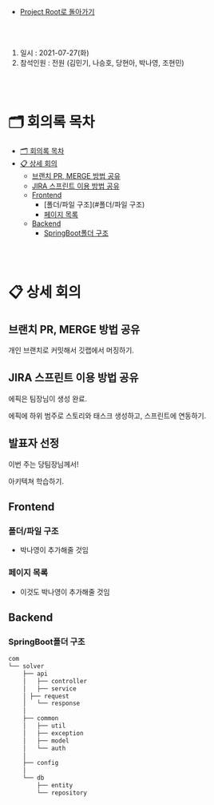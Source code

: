- [Project Root로 돌아가기](../../README.md)

<br><br>

1. 일시 : 2021-07-27(화)
2. 참석인원 : 전원 (김민기, 나승호, 당현아, 박나영, 조현민) 

<br><br>

# 🗂 회의록 목차

- [🗂 회의록 목차](#회의록-목차)
- [📋 상세 회의](#-상세-회의)
  - [브랜치 PR, MERGE 방법 공유](#브랜치-PR,-MERGE-방법-공유)
  - [JIRA 스프린트 이용 방법 공유](#JIRA-스프린트-이용-방법-공유)
  - [Frontend](#Frontend)
    - [폴더/파일 구조](#폴더/파일 구조)
    - [페이지 목록](#페이지-목록)
  - [Backend](#Backend)
    - [SpringBoot폴더 구조](#Backend)

<br><br>

# 📋 상세 회의

## 브랜치 PR, MERGE 방법 공유

개인 브랜치로 커밋해서 깃랩에서 머징하기.



## JIRA 스프린트 이용 방법 공유

에픽은 팀장님이 생성 완료.

에픽에 하위 범주로 스토리와 태스크 생성하고, 스프린트에 연동하기.



## 발표자 선정

이번 주는 당팀장님께서! 

아키텍쳐 학습하기.



## Frontend

### 폴더/파일 구조

- 박나영이 추가해줄 것임

### 페이지 목록
- 이것도 박나영이 추가해줄 것임



## Backend

### SpringBoot폴더 구조

  ```bash
  com
  └── solver
      ├── api
      │   ├── controller
      │   ├── service
      │	├── request
      │   └── response
      │
      ├── common
      │   ├── util
      │   ├── exception
      │   ├── model
      │   └── auth
      │
      ├── config
      │
      └── db
          ├── entity
          └── repository

```

